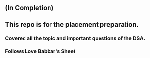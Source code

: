 ## (In Completion)
## This repo is for the placement preparation.
### Covered all the topic and important questions of the DSA.
### Follows Love Babbar's Sheet
